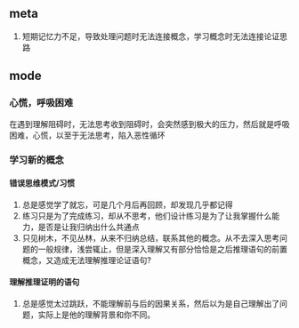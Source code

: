 ## meta
1. 短期记忆力不足，导致处理问题时无法连接概念，学习概念时无法连接论证思路
## mode
### 心慌，呼吸困难
在遇到理解阻碍时，无法思考收到阻碍时，会突然感到极大的压力，然后就是呼吸困难，心慌，以至于无法思考，陷入恶性循环
### 学习新的概念
#### 错误思维模式/习惯
1. 总是感觉学了就忘，可是几个月后再回顾，却发现几乎都记得
2. 练习只是为了完成练习，却从不思考，他们设计练习是为了让我掌握什么能力，是否是让我归纳出什么共通点
3. 只见树木，不见丛林，从来不归纳总结，联系其他的概念。从不去深入思考问题的一般规律，浅尝辄止，但是深入理解又有部分恰恰是之后推理语句的前置概念，又造成无法理解推理论证语句?
#### 理解推理证明的语句
1. 总是感觉太过跳跃，不能理解前与后的因果关系，然后以为是自己理解出了问题，实际上是他的理解背景和你不同。
